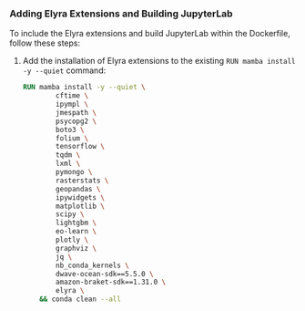 ### Adding Elyra Extensions and Building JupyterLab

To include the Elyra extensions and build JupyterLab within the Dockerfile, follow these steps:

1. Add the installation of Elyra extensions to the existing `RUN mamba install -y --quiet` command:

   ```Dockerfile
   RUN mamba install -y --quiet \
           cftime \
           ipympl \
           jmespath \
           psycopg2 \
           boto3 \
           folium \
           tensorflow \
           tqdm \
           lxml \
           pymongo \
           rasterstats \
           geopandas \
           ipywidgets \
           matplotlib \
           scipy \
           lightgbm \
           eo-learn \
           plotly \
           graphviz \
           jq \
           nb_conda_kernels \
           dwave-ocean-sdk==5.5.0 \
           amazon-braket-sdk==1.31.0 \
           elyra \
       && conda clean --all

